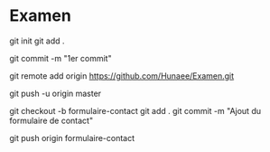# Examen


git init
git add .

git commit -m "1er commit"


git remote add origin https://github.com/Hunaee/Examen.git

git push -u origin master

git checkout -b formulaire-contact
git add .
git commit -m "Ajout du formulaire de contact"


git push origin formulaire-contact

